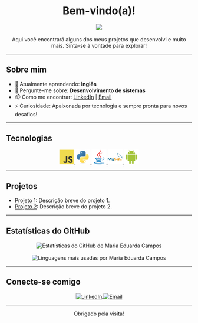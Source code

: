<h1 align="center">Bem-vindo(a)!</h1>

<p align="center">
  <img src="https://readme-typing-svg.herokuapp.com?lines=Olá,+eu+sou+a+Maria+Eduarda+Oliveira+Campos.;Tenho+17+anos.;Desenvolvedora+de+Software.;Bem-vindo+ao+meu+perfil+GitHub.&center=true&width=600&height=50&color=FAB4F2">
</p>

<p align="center">
  Aqui você encontrará alguns dos meus projetos que desenvolvi e muito mais. Sinta-se à vontade para explorar!
</p>

---

## Sobre mim

- 🌱 Atualmente aprendendo: **Inglês**
- 💬 Pergunte-me sobre: **Desenvolvimento de sistemas**
- 📫 Como me encontrar: [LinkedIn](https://www.linkedin.com/in/maria-eduardameoc/) | [Email](mailto:mariaeduocampos@gmail.com)
- ⚡ Curiosidade: Apaixonada por tecnologia e sempre pronta para novos desafios!

---

## Tecnologias

<p align="center">
  <a href="https://developer.mozilla.org/en-US/docs/Web/JavaScript" target="_blank">
    <img src="https://raw.githubusercontent.com/devicons/devicon/master/icons/javascript/javascript-original.svg" alt="JavaScript" width="40" height="40"/>
  </a>
  <a href="https://www.python.org" target="_blank">
    <img src="https://raw.githubusercontent.com/devicons/devicon/master/icons/python/python-original.svg" alt="Python" width="40" height="40"/>
  </a>
  <a href="https://www.oracle.com/java/" target="_blank">
    <img src="https://raw.githubusercontent.com/devicons/devicon/master/icons/java/java-original.svg" alt="Java" width="40" height="40"/>
  </a>
  <a href="https://www.mysql.com/" target="_blank">
    <img src="https://raw.githubusercontent.com/devicons/devicon/master/icons/mysql/mysql-original-wordmark.svg" alt="MySQL" width="40" height="40"/>
  </a>
  <a href="https://developer.android.com/studio" target="_blank">
    <img src="https://raw.githubusercontent.com/devicons/devicon/master/icons/android/android-original.svg" alt="Android Studio" width="40" height="40"/>
  </a>
</p>

---

## Projetos

- [Projeto 1](link-do-projeto): Descrição breve do projeto 1.
- [Projeto 2](link-do-projeto): Descrição breve do projeto 2.

---

## Estatísticas do GitHub

<p align="center">
  <img align="center" src="https://github-readme-stats.vercel.app/api?username=MariaEduardaCampos20&show_icons=true&theme=rose_pine&hide_border=true&bg_color=0D1117" alt="Estatísticas do GitHub de Maria Eduarda Campos"/>
</p>

<p align="center">
  <img align="center" src="https://github-readme-stats.vercel.app/api/top-langs?username=MariaEduardaCampos20&show_icons=true&theme=rose_pine&layout=compact&hide_border=true&bg_color=0D1117" alt="Linguagens mais usadas por Maria Eduarda Campos"/>
</p>

---

## Conecte-se comigo

<p align="center">
  <a href="https://www.linkedin.com/in/maria-eduardameoc/" target="blank">
    <img align="center" src="https://img.shields.io/badge/LinkedIn-Perfil-blue?style=for-the-badge&logo=linkedin" alt="LinkedIn"/>
  </a>
  <a href="mailto:mariaeduocampos@gmail.com" target="blank">
    <img align="center" src="https://img.shields.io/badge/Email-Contato-c14438?style=for-the-badge&logo=gmail&logoColor=white" alt="Email"/>
  </a>
</p>

---

<p align="center">
  Obrigado pela visita!
</p>
